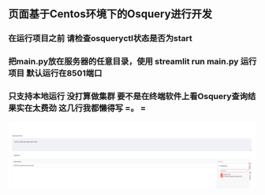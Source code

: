 ## 页面基于Centos环境下的Osquery进行开发
### 在运行项目之前 请检查osqueryctl状态是否为start
### 把main.py放在服务器的任意目录，使用 streamlit run main.py 运行项目 默认运行在8501端口
### 只支持本地运行 没打算做集群 要不是在终端软件上看Osquery查询结果实在太费劲 这几行我都懒得写 =。 =

![image](main.png)